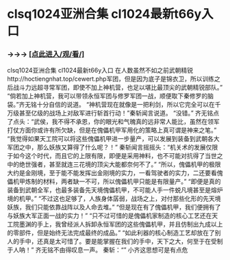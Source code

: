 # clsq1024亚洲合集 cl1024最新t66y入口

### →→→ <a href="http://3t3e.com/index.html">[点此进入/观/看/]</a>

clsq1024亚洲合集 cl1024最新t66y入口
在人数虽然不如之前武朝精锐http://hoctiengnhat.top/cewert.php军团，但是因为底子是锦衣卫，所以训练之后战斗力远超寻常军团，即使不加上神机营，也足以堪比最顶尖的武朝精锐部队。”
    “倘若加上神机营，我可以带领永恒军团与修罗军团一战，顺便取下秦修罗的脑袋。”齐无铭十分自信的说道。
    “神机营现在就像是一把利剑，所以它完全可以在千万级甚至亿级的战场上对敌军进行斩首行动！”秦斩闻言说道。
    “没错。”
    齐无铭点了点头：“武侯，我不得不承恩，你的眼光和气魄真的远非常人能比，虽然在领军打仗方面你或许有所欠缺，但是在傀儡机甲军用化的策略上真可谓是神来之笔。”
    “我觉得如果天工院可以将这些傀儡机甲进一步量产，可以发展到装备到武朝各大军团之中，那么妖族又算得了什么呢？！”
    秦斩闻言摇摇头：“机关术的发展仅限于如今这个时代，而且它的上限有限，即便是采用神料，也不可能对抗得了当世之中的绝世强者，甚至就连三花境的顶尖大能都奈何不了。”
    “所以，傀儡机甲的极限大约是金刚境，至于能不能发挥出金刚境的实力，一看驾驶者的实力，二还要看傀儡机甲炼制的材料，两者缺一不可，所以傀儡机甲只能是有限量产。”
    “即便是真的装备到武朝全军，也最多装备先天境傀儡机甲，不可能人手一件蜕凡境甚至是熔炉境的机甲。”
    “不过这也足够了，人族身体孱弱，战场之上，对付那些化形的先天境妖族，我们只能依靠战阵以及人命去堆。”
    “但是现在有了傀儡机甲，我们便拥有了与妖族大军正面一战的实力！”
    “只不过可惜的是傀儡机家制造的核心工艺还在天工院墨渊的手上，我曾经派人拆卸永恒军团的这些傀儡机甲，并且仿制出九成以上的零部件，但是始终无法完成最终的成品。”
    “如此利器的核心制造工艺却放在了别人的手中，还真是太可惜了。要是能掌握在我们的手中，天下之大，何至于在受制于人呐！”
    齐无铭不由得叹息一声。
    秦斩：“”
    小齐这思想可是有点危
